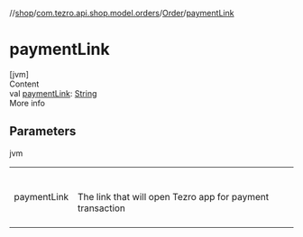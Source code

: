//[shop](../../../index.md)/[com.tezro.api.shop.model.orders](../index.md)/[Order](index.md)/[paymentLink](payment-link.md)



# paymentLink  
[jvm]  
Content  
val [paymentLink](payment-link.md): [String](https://kotlinlang.org/api/latest/jvm/stdlib/kotlin/-string/index.html)  
More info  


## Parameters  
  
jvm  
  
| | |
|---|---|
| <a name="com.tezro.api.shop.model.orders/Order/paymentLink/#/PointingToDeclaration/"></a>paymentLink| <a name="com.tezro.api.shop.model.orders/Order/paymentLink/#/PointingToDeclaration/"></a><br><br>The link that will open Tezro app for payment transaction<br><br>|
  
  




